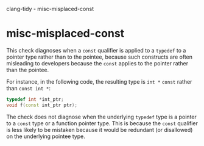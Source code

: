 clang-tidy - misc-misplaced-const

</div>

# misc-misplaced-const

This check diagnoses when a `const` qualifier is applied to a `typedef`
to a pointer type rather than to the pointee, because such constructs
are often misleading to developers because the `const` applies to the
pointer rather than the pointee.

For instance, in the following code, the resulting type is `int *`
`const` rather than `const int *`:

``` c++
typedef int *int_ptr;
void f(const int_ptr ptr);
```

The check does not diagnose when the underlying `typedef` type is a
pointer to a `const` type or a function pointer type. This is because
the `const` qualifier is less likely to be mistaken because it would be
redundant (or disallowed) on the underlying pointee type.
